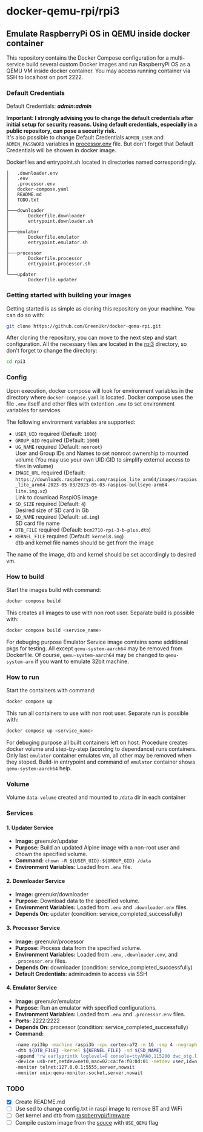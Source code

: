 # docker-qemu-rpi/rpi3

## Emulate RaspberryPi OS in QEMU inside docker container
This repository contains the Docker Compose configuration for a multi-service build several custom Docker images and run RaspberryPi OS as a QEMU VM inside docker container.
You may access running container via SSH to localhost on port 2222.

### Default Credentials
Default Credentials: ***admin:admin***

**Important: I strongly advising you to change the default credentials after initial setup for security reasons. Using default credentials, especially in a public repository, can pose a security risk.**<br>
It's also possible to change Default Credentials `ADMIN_USER` and `ADMIN_PASSWORD` variables in [processor.env](./processor.env) file. But don't forget that Default Credentials will be showen in docker image.

Dockerfiles and entrypoint.sh located in directories named correspondingly. 
```
│   .downloader.env
│   .env
│   .processor.env
│   docker-compose.yaml
│   README.md
│   TODO.txt
│
├───downloader
│       Dockerfile.downloader
│       entrypoint.downloader.sh
│
├───emulator
│       Dockerfile.emulator
│       entrypoint.emulator.sh
│
├───processor
│       Dockerfile.processor
│       entrypoint.processor.sh
│
└───updater
        Dockerfile.updater
```

### Getting started with building your images
Getting started is as simple as cloning this repository on your machine. You can do so with:
```bash
git clone https://github.com/GreenUkr/docker-qemu-rpi.git
```
After cloning the repository, you can move to the next step and start configuration. All the necessary files are located in the [rpi3](./rpi3) directory, so don't forget to change the directory:
```bash
cd rpi3
```

### Config
Upon execution, docker compose will look for environment variables in the directory where `docker-compose.yaml` is located. Docker compose uses the file `.env` itself and other files with extention `.env` to set environment variables for services.

The following environment variables are supported:
* `USER_UID` required (Default: `1000`)
* `GROUP_GID` required (Default: `1000`)
* `UG_NAME`  required (Default: `nonroot`)
    <br>User and Group IDs and Names to set nonroot ownership to mounted volume (You may use your own UID:GID to simplify external access to files in volume)
* `IMAGE_URL` required (Default: `https://downloads.raspberrypi.com/raspios_lite_arm64/images/raspios_lite_arm64-2023-05-03/2023-05-03-raspios-bullseye-arm64-lite.img.xz`)
    <br>Link to download RaspiOS image 
* `SD_SIZE` required (Default: `4`)
    <br>Desired size of SD card in Gb
* `SD_NAME` required (Default: `sd.img`)
    <br>SD card file name
* `DTB_FILE` required (Default: `bcm2710-rpi-3-b-plus.dtb`)
* `KERNEL_FILE` required (Default: `kernel8.img`)
    <br>dtb and kernel file names should be get from the image 

The name of the image, dtb and kernel should be set accordingly to desired vm.

### How to build
Start the images build with command:
```bash
docker compose build
```
This creates all images to use with non root user.
Separate build is possible with:
```bash
docker compose build <service_name>
```
For debuging purpose Emulator Service image comtains some additional pkgs for testing. All except `qemu-system-aarch64` may be removed from Dockerfile. Of course, `qemu-system-aarch64` may be changed to `qemu-system-arm` if you want to emulate 32bit machine.

### How to run
Start the containers with command:
```bash
docker compose up
```
This run all containers to use with non root user.
Separate run is possible with:
```bash
docker compose up <service_name>
```
For debuging purpose all built containers left on host. Procedure creates docker volume and step-by-step (acording to dependance) runs containers. Only last `emulator` container emulates vm, all other may be removed when they stoped.
Build-in entrypoint and command of `emulator` container shows `qemu-system-aarch64` help.

### Volume
Volume `data-volume` created and mounted to `/data` dir in each container

### Services
#### 1. Updater Service
- **Image:** greenukr/updater
- **Purpose:** Build an updated Alpine image with a non-root user and chown the specified volume.
- **Command:** `chown -R ${USER_UID}:${GROUP_GID} /data`
- **Environment Variables:** Loaded from `.env` file.

#### 2. Downloader Service
- **Image:** greenukr/downloader
- **Purpose:** Download data to the specified volume.
- **Environment Variables:** Loaded from `.env` and `.downloader.env` files.
- **Depends On:** updater (condition: service_completed_successfully)

#### 3. Processor Service
- **Image:** greenukr/processor
- **Purpose:** Process data from the specified volume.
- **Environment Variables:** Loaded from `.env`, `.downloader.env`, and `.processor.env` files.
- **Depends On:** downloader (condition: service_completed_successfully)
- **Default Credentials:** admin:admin to access via SSH  

#### 4. Emulator Service
- **Image:** greenukr/emulator
- **Purpose:** Run an emulator with specified configurations.
- **Environment Variables:** Loaded from `.env` and `.processor.env` files.
- **Ports:** 2222:2222
- **Depends On:** processor (condition: service_completed_successfully)
- **Command:**
  ```bash
  -name rpi3bp -machine raspi3b -cpu cortex-a72 -m 1G -smp 4 -nographic
  -dtb ${DTB_FILE} -kernel ${KERNEL_FILE} -sd ${SD_NAME}
  -append "rw earlyprintk loglevel=8 console=ttyAMA0,115200 dwc_otg.lpm_enable=0 root=/dev/mmcblk0p2 rootdelay=1"
  -device usb-net,netdev=net0,mac=02:ca:fe:f0:0d:01 -netdev user,id=net0,hostfwd=tcp::2222-:22
  -monitor telnet:127.0.0.1:5555,server,nowait
  -monitor unix:qemu-monitor-socket,server,nowait

### TODO
- [x] Create README.md
- [ ] Use sed to change config.txt in raspi image to remove BT and WiFi
- [ ] Get kernel and dtb from [raspberrypi/firmware](https://github.com/raspberrypi/firmware)
- [ ] Compile custom image from the [souce](https://github.com/RPi-Distro/pi-gen) with `USE_QEMU` flag 